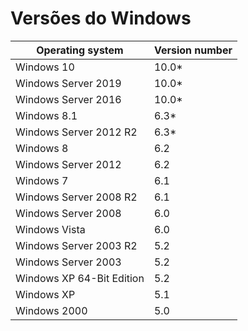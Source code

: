 # Versões do Windows

| Operating system          | Version number |
|---------------------------|----------------|
| Windows 10                | 10.0*          |
| Windows Server 2019       | 10.0*          |
| Windows Server 2016       | 10.0*          |
| Windows 8.1               | 6.3*           |
| Windows Server 2012 R2    | 6.3*           |
| Windows 8                 | 6.2            |
| Windows Server 2012       | 6.2            |
| Windows 7                 | 6.1            |
| Windows Server 2008 R2    | 6.1            |
| Windows Server 2008       | 6.0            |
| Windows Vista             | 6.0            |
| Windows Server 2003 R2    | 5.2            |
| Windows Server 2003       | 5.2            |
| Windows XP 64-Bit Edition | 5.2            |
| Windows XP                | 5.1            |
| Windows 2000              | 5.0            |
